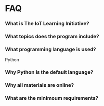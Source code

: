 FAQ
==


### What is The IoT Learning Initiative?

### What topics does the program include?

### What programming language is used?

Python

### Why Python is the default language?

### Why all materials are online?

### What are the minimoum requirements?




